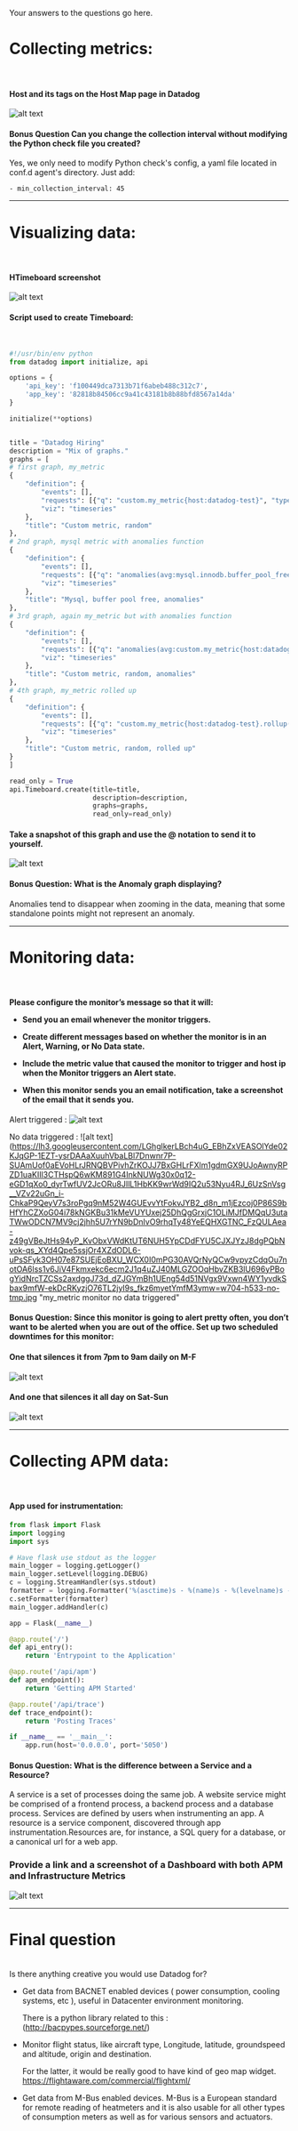 Your answers to the questions go here.

<h1>Collecting metrics:</h1><br>

<h4>Host and its tags on the Host Map page in Datadog</h4>

![alt text](https://lh3.googleusercontent.com/gLfPsk9qtFoHbXBjhYvaCaRiTE8lttrL3FUYogAhoqHuGjBKTN51PbGlk4TpzyZdIdC440lEPb1u7yGju-QVARX-2jSxfnR4FkgmVoIwxTwHb_UuVpye-rl7C8x5HM2U0QgKfrBseYqu0sW7ANymBFoTIpZhQm__E7jH8mkNdkDYYcIR9zVHl6TNYZYro8zHbZQD5XyfVd3l2MrSmTwZxxNQTqwf9fEgk4cc1JJbNLeA7ciPL3KneVsd6L52N6nAjchWD301zO5ZnTnciRWV5bvdbnoU5ZD5xIqjE2GLHVubWmjw2SZzSnRxNc22lCl-RSjrbkVWS09nf6ldeLDovGte6vB3GKTm92Jc_-jPyJMQ-tzCJ3T9eWR2sB5ndso6Hf0Kbf1GB_x_7eFquxrxhWPjhOEsz6YvMz16GUFp27ZuTQB0wB0vd2TXwDzRBbF-DTiokcYBdToo39LRAveV1o4aU2Lelc5A7-4x7zLrlOqH4zJJafIKLbDRXWV-6EswPSPxvMmSh2NYArlqX0n0BUD1KaC8DGaR7lFJHRfyCir4dlDzPjFH7eE5UlbXP2KQ_wf2DcLyBcebdD4wL1FqCGC6OQj-z-_wUMvcA9eWUlxtlfkTkOnUp-5XIerOf4dwtFR9nS6U2FQmU38hPSCIKoqjF8QI0ekKDNyCMRfSAVAHzbkCiGeTZ7cv_nfuNm8W5Jq9muMENmcRsNMetA=w1514-h901-no-tmp.jpg "Host Map with tags screenshot")


<h4>Bonus Question Can you change the collection interval without modifying the Python check file you created?</h4>
Yes, we only need to modify Python check's config, a yaml file located in conf.d agent's directory. 
Just add:<br>

```- min_collection_interval: 45 ```

<hr>
<h1>Visualizing data:</h1><br>

<h4>HTimeboard screenshot</h4>

![alt text](https://lh3.googleusercontent.com/dg2zXs4JOmt-2r_A26o3K4K14qc6jmuyttfm-y0vLuShHO24dF8EURuYHbc7Ppulg2EFqPQBwupkm3WHywI_hipa2rm9y9RFDAUBxBps2eptseFut3W3rZFgkh_7PNZyfoIzplJKH4C_cSv6gvVO6ePtfeRDdSNKoF7thRnNkIIZVBn_cLErxE3HjFmfZ8rHMxtQ_dV6fPvu1-YnecX_rUm6KK2HtQ6Pv250zZbI4fHp6e030pFTONI93XlVthTr55cYI2cKBGBcrXKq54vpQ39wyuJHN-lm7o6mqweu5klc-qMyCO4Oz1F08fX92LO3dnmB9psYxwYC-IPjKAfNqf3K_Trn2hUUkQt43AJPAalLWaxTNzFLgPTCLtr4tmy2KDyh9gvXwnktmWzFk3P13aYZPGyRXtvks5WhTJRiO5jnEQ5n5juIKCtjaEuEmvx3v47BbfOzLUYVtpcrA1pBrniDKgIwO2VnEjNroVLOFCefWwXCPsnogBVgf5fGHME-YQLBosHr1u-jd0nAUbOqIabRHgmpjPfWlEVQ1G3KN-SPAt4CKbUHstLBEJpbUkAFO9qgwnjCAHKeW7wCh0ZAwLLomU7UuJ75MGcKwYPPALF7KIJB3An-QYf-w89lQTFFsyIJfTvkxV0ksEb40Z7t900EPHQduwpq1HuXLIETrQoVrsw75O5nlBbhqEqG1Mnsw6JY3TMkchoUDe_1QA=w1761-h611-no-tmp.jpg "Timeboard screenshot")

<h4>Script used to create Timeboard:</h4><br>

```python
#!/usr/bin/env python
from datadog import initialize, api

options = {
    'api_key': 'f100449dca7313b71f6abeb488c312c7',
    'app_key': '82818b84506cc9a41c43181b8b88bfd8567a14da'
}

initialize(**options)


title = "Datadog Hiring"
description = "Mix of graphs."
graphs = [
# first graph, my_metric
{
    "definition": {
        "events": [],
        "requests": [{"q": "custom.my_metric{host:datadog-test}", "type": "area"}],
        "viz": "timeseries"
    },
    "title": "Custom metric, random"
},
# 2nd graph, mysql metric with anomalies function
{
    "definition": {
        "events": [],
        "requests": [{"q": "anomalies(avg:mysql.innodb.buffer_pool_free{host:datadog-test}, 'basic', 2)"}],
        "viz": "timeseries"
    },
    "title": "Mysql, buffer pool free, anomalies"
},
# 3rd graph, again my_metric but with anomalies function
{
    "definition": {
        "events": [],
        "requests": [{"q": "anomalies(avg:custom.my_metric{host:datadog-test}, 'basic', 2)"}],
        "viz": "timeseries"
    },
    "title": "Custom metric, random, anomalies"
},
# 4th graph, my_metric rolled up
{
    "definition": {
        "events": [],
        "requests": [{"q": "custom.my_metric{host:datadog-test}.rollup(avg,3600)"}],
        "viz": "timeseries"
    },
    "title": "Custom metric, random, rolled up"
}
]

read_only = True
api.Timeboard.create(title=title,
                     description=description,
                     graphs=graphs,
                     read_only=read_only)
```
<h4>Take a snapshot of this graph and use the @ notation to send it to yourself.</h4>

![alt text](https://lh3.googleusercontent.com/zeBznAXleciYlxginvEYTBWfxWNRbvSLGznk7fsoOizJTg0rqAYfH7xk-MnDnuHkg0DYa69uiyN0wAFokQY4gb6hpbKuQsltb0ZcY1mYbkiT4VkM-WpubKqP9GrtvjG2zdB7RHLGKCZJ1oeglDdLIS7qqn3jdm80Xk4sKaAxkZ18gk0tQw6qyvONf0zzTVIvX9crh0qoHDBoSSy3iJANNm5X8gHitlOB94F5zwlq0oAlii4dQtzYVCWXjvGKNaF-XejjsMGyFWHSrFUrSVzs3axAXZfn01MJMRvvvAB7wnmi19-a4KtpyKS72okjogHXzhJBzJ8BFx3MXsexKooyWYEfvD96QrTawvqxQpWUsQYxreXuKFZNYgVT8AIl2DfYSnuqoT-vC4T1YTaHEbYP6Gm5bpubqElSL8AbWGHi7xf3yDrNEbXf3TCEzTTcOzqvyA1M_mq_-FIQwZ3jt660Mw4gJusJU8IHBMsWpiGiZtVcz5Kz_eBGgSSh4Jpij_z04qYEieLgfUsqUq0DfJB8IvsMNT9kes2Sqe1pqSJHmOz4Hc9sNxmUsFg5agJn_jP6JxBj04Qa4Ja80Mrbl0XJi6csBJyezmjX3hF8YogD4a8MMRavZFtt1MV3ZOtbCLaWlA6_HyNCmWQceBT1R775bboCnBy1wme9MW-4oBsABeUs-eAREATztQj4wuOyC4eO6RuSmJvaf76N9yRW9g=w707-h583-no-tmp.jpg "my_metric 5 min timeframe")

<h4>Bonus Question: What is the Anomaly graph displaying?</h4>
Anomalies tend to disappear when zooming in the data, meaning that some standalone points might not represent an anomaly.

<hr>
<h1>Monitoring data:</h1><br>

<h4>Please configure the monitor’s message so that it will:

 - Send you an email whenever the monitor triggers.

 - Create different messages based on whether the monitor is in an Alert, Warning, or No Data state.

 - Include the metric value that caused the monitor to trigger and host ip when the Monitor triggers an Alert state.

 - When this monitor sends you an email notification, take a screenshot of the email that it sends you.</h4>
 
 Alert triggered :
   ![alt text](https://lh3.googleusercontent.com/Svyf9W725SWKb3KItUQkab3tw_cQTlGIqLPMp7EWX164eS8vqRFwaU58DrJcRuyRO4BypvtGqk9cHyPqEyk18O78_6cgY4uyH17YZU7uUSQ7J8IPa2kCxCAcKzcBbV-W3vSL4WYKV_9aCpNKiAnWVmN0r8ix7Q1_5_rQN0lkHCXB_P2eiRPkmH1oQmSqrs5iMu1-o4wzSfiUeBS0q-KYM_DiAcGWuS7l8fNRGv4joKUz4lV-RVz2sZdYc7Qz6mEY65M6bVneF9Btktpcuo3LIAw5n80hMczyuxrnPdGHeRoQtCq7PvoUeqbCm2yX_RqrKBktnwWQ3OoSjqm8P6avPs0UwO3GIVXYo4NyWk5Bu5NbNNyeLhv9u5_DKHkvMfLIMCDjTtGnMtb04e3ltu6sib_TnnvE2impFblqbqSF-2RD0btW5RNJPxKm8D_9WhxnUu7WS7keFN46dFaYrGB0-mt-4-PHfnstw2S53MJJiML7ooGpIPR5d8GQxkwPLNGOg9VNqaHGB7gvIZhpQXTd79BzDK2bBxPpAZGt0B9Ax1kMMJ6pwsTq-Iq8G8JusTFy00SV_dFau3xKS0sM85mjCuNexINGa3mUoAG0mzxfQvZbNn02oKFbSFBOUEkCpWjn4rgHKUl5taPAR6QICacEpkMPtpww7DcjzRElwMLVbKUiu-UDRCeIv0wWtzofRi0Isk9q0RFwRvbQwFZ_SQ=w709-h736-no-tmp.jpg "my_metric monitor alert triggered")
   
 No data triggered :
    ![alt text](https://lh3.googleusercontent.com/LGhglkerLBch4uG_EBhZxVEASOlYde02KJqGP-1EZT-ysrDAAaXuuhVbaLBl7Dnwnr7P-SUAmUof0aEVoHLrJRNQBVPivhZrKOJJ7BxGHLrFXlm1gdmGX9UJoAwnyRPZD1uaKIIl3CTHspQ6wKM891G4InkNUWg30x0q12-eGD1qXo0_dyrTwfUV2JcORu8JIlL1HbKK9wrWd9IQ2u53Nyu4RJ_6UzSnVsg__VZv22uGn_i-ChkaP9QeyV7s3roPgq9nM52W4GUEvvYtFokvJYB2_d8n_m1jEzcoj0P86S9bHfYhCZXoG04i78kNGKBu31kMeVUYUxej25DhQgGrxjC1OLiMJfDMQqU3utaTWwODCN7MV9cj2jhh5U7rYN9bDnIvO9rhqTy48YeEQHXGTNC_FzQULAea-z49gVBeJtHs94yP_KvObxVWdKtUT6NUH5YpCDdFYU5CJXJYzJ8dgPQbNvok-qs_XYd4Qpe5ssjOr4XZdODL6-uPsSFyk3OH07e87SUEjEoBXU_WCX0I0mPG30AVQrNyQCw9vpyzCdqOu7notOA6lss1v6JiV4Fkmxekc6ecm2J1q4uZJ40MLGZOOqHbvZKB3lU696yPBogYidNrcTZCSs2axdggJ73d_dZJGYmBh1UEng54d51NVgx9Vxwn4WY1yvdkSbax9mfW-ekDcRKyzjO76TL2jyI9s_fkz6myetYmfM3ymw=w704-h533-no-tmp.jpg "my_metric monitor no data triggered"

<h4>Bonus Question: Since this monitor is going to alert pretty often, you don’t want to be alerted when you are out of the office. Set up two scheduled downtimes for this monitor:</h4>

   <h4>One that silences it from 7pm to 9am daily on M-F</h4>
   
   ![alt text](https://lh3.googleusercontent.com/MQIgW52Qm_F8dpzLPVs_xjlhfgO8vzKZVbsTSDpDU5cvUJ44rde-ClbsPL9u25PCbovKA8GDmClzUHk2p4D39sCtKWni_qCJohwkw4Qz23aVGAsuw50BNSqQBqMGmfZF4lsofaea-Dv7lU0p2p0qbf_VcR3vIoBdxRnsuGlbcwpHM2VALJ9KxfmLEdJbadNUG3mdmI84EAKQ9FKy_Wy9TkM5c7PINKx4WUewqZSNkTDoIPxUZ_L73MfG8yKUVD94aBICI3j-ceyo47GlTsyk_fDvOdvX6dd22R6aG0koKSss3bCATv8llWGSq_9HQSm7gC66nsw536xaRw6T-Yix3Sey8lpNb95ebZ5Av0xi_ezGUtrvLVNnNu2ZUxXvKe_X-cGXj2VN3GrjYF1EzHKbkvYddQtymTNi359cj9o9jmnZIE7PFYG4xTe4iqdvlSg1BQ-a3dgoiY1GF-KrjhGMMK2pxOBREFPbkuA8So-HFam3nTTgTtBx87NLmZ1W4YbcAmMyhim9Wft9T6SNCSn_K3jIqOxLDcRB1pyKvlSuBx5YzVnl9MJ-ZQc_vu5YPVHDxCra3c8OgHmR3_qkhpSeVchemDoIPzk3LRTw6MW1cUrtf8wY0LtGIVlC72Gzu737lkJNPqN-Tys9C5OtdkhDUGzNJd2DizcrZp_Wu78kOvDGeG7ElV9p319BlRzlVJTzm5r4vMbXjSyGFA4RrQ=w705-h408-no-tmp.jpg "my_metric monitor 1st scheduled downtime email notification")
   
   <h4>And one that silences it all day on Sat-Sun</h4>
   
   ![alt text](https://lh3.googleusercontent.com/G_dpIzs1okNkwbVxVMWA4Sr_75C06nNHPz4KsO3gm6QMgfj5XsCs4ao4RDLp8l19L8bgLJ3oD0Yhq3Y2bAw98vO_Kktmf6cKOE4wutqgtJ9nEn2H12auHGctmUM_fgq0miyWefOOThqXfSyh7svmp-AGC5B8R1Q-GzIj69icnH3xZHgrnHvJhJTkc-jz0aHt4k-CPUB1mPeTZ7kJXzVETNq8YaFhnrhZgJ8iV-_3HSZBwN1wKCVyJeE-p0QgiTMd786EDHXdorZznhfB9p4WF5nwVC2seQ3u5ofqaA7PsNTunAOLy8B6SI9CnO3gooWSk2Xzr5iC44DeexTR7mqBVL-zy7XzTAB9rnMV_oVDH7PD2JMU6Adn4GiZLdLI5rObzwJD-8FDKB6gIN3iK5_FXGgzh0esE5xxqZqUFh3vgTXdD2xCxBFGmqynUZ5GacLak-2m3YnM-Hr2oWbdXQ6u9J4AnqxCv21OCgOQbuoHEN-5d6ti2PNQLKNd9Tuc0nvzOKd5Pf0Q7OzwQ-IMVl3WrzGy-oQASTmqv7N7AB2L69yJwX7_TVEdUCgemMFAG5L3D_WCiq0RlY-w0kYUCT3pKqVjpjat24eyw8Z2JsBb_sMlCPTFGwc2zTiPfhzExKJNhXFhx9elrhyfaa3VGcUKnaCd_7wPt11DtfZCsHJzgzvWewJqDFdrna18ZdzvFN-a49BrUZqAEDSYOgeHDw=w708-h409-no-tmp.jpg "my_metric monitor 2nd scheduled downtime email notification")

<hr>
<h1>Collecting APM data:</h1><br>
<h4>App used for instrumentation:</h4>

```python
from flask import Flask
import logging
import sys

# Have flask use stdout as the logger
main_logger = logging.getLogger()
main_logger.setLevel(logging.DEBUG)
c = logging.StreamHandler(sys.stdout)
formatter = logging.Formatter('%(asctime)s - %(name)s - %(levelname)s - %(message)s')
c.setFormatter(formatter)
main_logger.addHandler(c)

app = Flask(__name__)

@app.route('/')
def api_entry():
    return 'Entrypoint to the Application'

@app.route('/api/apm')
def apm_endpoint():
    return 'Getting APM Started'

@app.route('/api/trace')
def trace_endpoint():
    return 'Posting Traces'

if __name__ == '__main__':
    app.run(host='0.0.0.0', port='5050')
```

<h4>Bonus Question: What is the difference between a Service and a Resource?</h4>

A service is a set of processes doing the same job. A website service might be comprised of a frontend process, a backend process and a database process. Services are defined by users when instrumenting an app.
A resource is a service component, discovered through app instrumentation.Resources are, for instance, a SQL query for a database, or a canonical url for a web app.

<h3>Provide a link and a screenshot of a Dashboard with both APM and Infrastructure Metrics</h3>

![alt text](https://lh3.googleusercontent.com/rWstc2pDUx9APhXybSKSpgnwCrqKbpjJ2oMO_lbPUWLa5etDJYw5rni4L_zpn_Siq0TAYvp5SEy3nZwxbay4FuB8O5jxehCdAR3aWLGQebV6YXCxygYs7UeZL9DbFb3Shnp9sh_qDYz8DUCv-8pIAkXGuv0j-SlP7GQt8L3eWk4WvtMrt1xGiWQzz36AP9IC8YJ-pZK0gsBfIGE_dsxLYpJT6G8CeV6ud81IA1OKMjf9H0W5KZvm0WB-DLIJi9kGXtP6QY1b31Lv2znbSQgN7Otfnyrq5UZ9J7SYFhpdvDBRrgEv_fCR_81A31u6EWK5V5zZdM-oVgb9KenpJL0JQIB3u-CAcEHm8DVNQPim3SzMoY967xydCywD29Z3lJRrlEGo5PmiHfngeR3jNU_GjvtJJxJmyI570lX_eM_eSzKKeJJPdzOivjFQgBucqA22VvkT26VdJzZD8V2CGbAWF9_eWgmVYU7UKPJ_EzvzeAinsnPiJ0MxrV20eOodW8Og11Wq5RRUp1qUHvtI7smF8P8InZ6HSwUneqiXmzGPDuPoVmap0g85uEZ_h5eBJCt6enBGwKjnJY_oPTTubaEu_7LjwfOOi-N5zwFhy0N5ZraXh-mqoeTrCZCvUcim5UKSjC5mL_XmbiWjV2JbR1Vfe5gIoS-R3ikGfDKqByTIunaaIETntqIOI77FCFYkms2v-uHBSoyp59UGdtg6_A=w1745-h887-no-tmp.jpg "APM and infrastructure metrics")

<hr>
<h1>Final question</h1><br>
Is there anything creative you would use Datadog for?
 
- Get data from BACNET enabled devices ( power consumption, cooling systems, etc ), useful in Datacenter environment monitoring.

  There is a python library related to this : (http://bacpypes.sourceforge.net/)
  
-  Monitor flight status, like aircraft type, Longitude, latitude, groundspeed and altitude, origin and destination.

   For the latter, it would be really good to have kind of geo map widget.
   https://flightaware.com/commercial/flightxml/

- Get data from M-Bus enabled devices. M-Bus is a European standard for remote reading of heatmeters and it is also usable for all other types of consumption meters as well as for various sensors and actuators.

